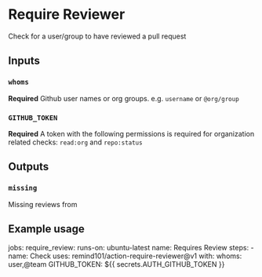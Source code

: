 # Require Reviewer

Check for a user/group to have reviewed a pull request

## Inputs

### `whoms`

**Required** Github user names or org groups. e.g. `username` or `@org/group`

### `GITHUB_TOKEN`

**Required** A token with the following permissions is required for organization related checks: `read:org` and `repo:status`

## Outputs

### `missing`

Missing reviews from

## Example usage

jobs:
  require_review:
    runs-on: ubuntu-latest
    name: Requires Review
    steps:
    - name: Check
      uses: remind101/action-require-reviewer@v1
      with:
        whoms: user,@team
        GITHUB_TOKEN: ${{ secrets.AUTH_GITHUB_TOKEN }}

